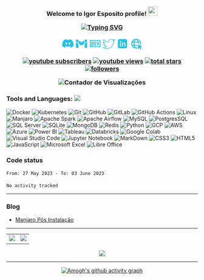<h3 align="center" >Welcome to Igor Esposito profile! <img src="https://raw.githubusercontent.com/MartinHeinz/MartinHeinz/master/wave.gif" width="25px" height="25px">

<p align="center">
<a href="https://git.io/typing-svg"><img src="https://readme-typing-svg.demolab.com?font=Fira+Code&duration=4500&pause=500&color=22C3E6&center=true&vCenter=true&width=435&lines=Data+Engineer+and+Economist;Experience+with+AWS%2C+GCP+and+Azure.;Always+learning+new+things." alt="Typing SVG" /></a>
</p>

<p align="center">
<a href="https://discord.com/users/286319896382537729" target="_blank" rel="noopener noreferrer"><img alt="Discord" title="Discord" height="32" width="32" src="assets/discord.svg"></a>
<a href="mailto:sposigor@gmail.com"><img alt="Gmail" title="Gmail" height="32" width="32" src="assets/gmail.svg"></a>
<a href="https://dev.to/sposigor" target="_blank" rel="noopener noreferrer"><img alt="DEV" title="DEV" height="32" width="32" src="assets/dev.svg"></a>
<a href="https://twitter.com/sposigor" target="_blank" rel="noopener noreferrer"><img alt="Twitter" title="Twitter" height="32" width="32" src="assets/twitter.svg"></a>
<a href="https://www.linkedin.com/in/igor-esposito-656628246/" target="_blank" rel="noopener noreferrer"><img alt="Linkedin" title="Linkedin" height="32" width="32" src="assets/linkedin.svg"></a>
<a href="https://igor-esposito.herokuapp.com/" target="_blank" rel="noopener noreferrer"><img alt="Website" title="Portfolio" height="32" width="32" src="assets/internet.svg"></a>
</p>

<p align="center">
  <a href="https://www.youtube.com/channel/UC7lg927A8TUwL8RWCOD2y9Q?sub_confirmation=1">
    <img alt="youtube subscribers" title="Subscribe to my YouTube channel" src="https://custom-icon-badges.demolab.com/youtube/channel/subscribers/UC7lg927A8TUwL8RWCOD2y9Q?color=%23E05D44&label=SUBSCRIBE&logo=video&logoColor=white&style=for-the-badge&labelColor=CE4630"/></a> 
  <a href="https://www.youtube.com/c/DevProTips">
    <img alt="youtube views" title="YouTube views" src="https://custom-icon-badges.demolab.com/youtube/channel/views/UC7lg927A8TUwL8RWCOD2y9Q?color=%23E1AD0E&logo=video&logoColor=white&style=for-the-badge&labelColor=C79600"/></a> 
  <a href="https://github.com/sposigor?tab=repositories&sort=stargazers">
    <img alt="total stars" title="Total stars on GitHub" src="https://custom-icon-badges.demolab.com/github/stars/sposigor?color=55960c&style=for-the-badge&labelColor=488207&logo=star"/></a>
  <a href="https://github.com/sposigor?tab=followers">
    <img alt="followers" title="Follow me on Github" src="https://custom-icon-badges.demolab.com/github/followers/sposigor?color=236ad3&labelColor=1155ba&style=for-the-badge&logo=person-add&label=Follow&logoColor=white"/></a>
</p>

![Contador de Visualizações](https://komarev.com/ghpvc/?username=sposigor&style=for-the-badge)
 
### Tools and Languages: <img src="https://media.giphy.com/media/8zldD29JNeLRK/giphy.gif?cid=790b7611d4fcbc6e11cf8cc61a78542fb95f28d2a14492de&rid=giphy.gif&ct=s" width="30">

![Docker](https://img.shields.io/badge/Docker-2CA5E0?style=for-the-badge&logo=docker&logoColor=white)
![Kubernetes](https://img.shields.io/badge/kubernetes-326ce5.svg?&style=for-the-badge&logo=kubernetes&logoColor=white)
![Git](https://img.shields.io/badge/git-%23F05033.svg?style=for-the-badge&logo=git&logoColor=white)
![GitHub](https://img.shields.io/badge/GitHub-100000?style=for-the-badge&logo=github&logoColor=white)
![GitLab](https://img.shields.io/badge/GitLab-330F63?style=for-the-badge&logo=gitlab&logoColor=white)
![GitHub Actions](https://img.shields.io/badge/github%20actions-%232671E5.svg?style=for-the-badge&logo=githubactions&logoColor=white)
![Linux](https://img.shields.io/badge/Linux-FCC624?style=for-the-badge&logo=linux&logoColor=black)
![Manjaro](https://img.shields.io/badge/manjaro-35BF5C?style=for-the-badge&logo=manjaro&logoColor=white)
![Apache Spark](https://img.shields.io/badge/Apache_Spark-FFFFFF?style=for-the-badge&logo=apachespark&logoColor=#E35A16)
![Apache Airflow](https://img.shields.io/badge/Apache_Spark-FFFFFF?style=for-the-badge&logo=apachespark&logoColor=#E35A16)
![MySQL](https://img.shields.io/badge/MySQL-00000F?style=for-the-badge&logo=mysql&logoColor=white)
![PostgresSQL](https://img.shields.io/badge/PostgreSQL-316192?style=for-the-badge&logo=postgresql&logoColor=white)
![SQL Server](https://img.shields.io/badge/Microsoft%20SQL%20Server-CC2927?style=for-the-badge&logo=microsoft%20sql%20server&logoColor=white)
![SQLite](https://img.shields.io/badge/sqlite-%2307405e.svg?style=for-the-badge&logo=sqlite&logoColor=white)
![MongoDB](https://img.shields.io/badge/MongoDB-4EA94B?style=for-the-badge&logo=mongodb&logoColor=white)
![Redis](https://img.shields.io/badge/redis-%23DD0031.svg?&style=for-the-badge&logo=redis&logoColor=white)
![Python](https://img.shields.io/badge/python-3670A0?style=for-the-badge&logo=python&logoColor=ffdd54)
![GCP](https://img.shields.io/badge/Google_Cloud-4285F4?style=for-the-badge&logo=google-cloud&logoColor=white)
![AWS](https://img.shields.io/badge/Amazon_AWS-FF9900?style=for-the-badge&logo=amazonaws&logoColor=white)
![Azure](https://img.shields.io/badge/microsoft%20azure-0089D6?style=for-the-badge&logo=microsoft-azure&logoColor=white)
![Power BI](https://img.shields.io/badge/PowerBI-F2C811?style=for-the-badge&logo=Power%20BI&logoColor=white)
![Tableau](https://img.shields.io/badge/Tableau-E97627?style=for-the-badge&logo=Tableau&logoColor=white)
![Databricks](https://img.shields.io/badge/Databricks-FF3621?style=for-the-badge&logo=Databricks&logoColor=white)
![Google Colab](https://img.shields.io/badge/Colab-F9AB00?style=for-the-badge&logo=googlecolab&color=525252)
![Visual Studio Code](https://img.shields.io/badge/Visual%20Studio%20Code-0078d7.svg?style=for-the-badge&logo=visual-studio-code&logoColor=white)
![Jupyter Notebook](https://img.shields.io/badge/Jupyter-F37626.svg?&style=for-the-badge&logo=Jupyter&logoColor=white)
![MarkDown](https://img.shields.io/badge/Markdown-000000?style=for-the-badge&logo=markdown&logoColor=white)
![CSS3](https://img.shields.io/badge/css3-%231572B6.svg?style=for-the-badge&logo=css3&logoColor=white)
![HTML5](https://img.shields.io/badge/html5-%23E34F26.svg?style=for-the-badge&logo=html5&logoColor=white)
![JavaScript](https://img.shields.io/badge/javascript-%23323330.svg?style=for-the-badge&logo=javascript&logoColor=%23F7DF1E)
![Microsoft Excel](https://img.shields.io/badge/Microsoft_Excel-217346?style=for-the-badge&logo=microsoft-excel&logoColor=white)
![Libre Office](https://img.shields.io/badge/LibreOffice-18A303?style=for-the-badge&logo=LibreOffice&logoColor=white)

### Code status

<!--START_SECTION:waka-->

```text
From: 27 May 2023 - To: 03 June 2023

No activity tracked
```

<!--END_SECTION:waka-->
  
---
### Blog
<!-- BLOG-POST-LIST:START -->
- [Manjaro Pós Instalação](https://dev.to/sposigor/manjaro-pos-instalacao-1de5)
<!-- BLOG-POST-LIST:END -->
---
<div align="center">

<table>
  <tr>
<td><img src="https://github-readme-stats.vercel.app/api/top-langs/?username=sposigor&theme=gruvbox&layout=compact"/>
<td><img src="https://github-readme-stats.vercel.app/api?username=sposigor&theme=gruvbox&show_icons=false&layout=compact&line_height=20"/></td>
</tr>
</table>

<div align="center">
<p><img align="center" src="https://github-readme-streak-stats.herokuapp.com?user=sposigor&theme=gruvbox&date_format=j%20M%5B%20Y%5D"/></p>
</div>

---

[![Amogh's github activity graph](https://activity-graph.herokuapp.com/graph?username=Sposigor&bg_color=000000&color=3620f7&line=5a0c99&point=1adbce&area=true&hide_border=true)](https://github.com/ashutosh00710/github-readme-activity-graph)
